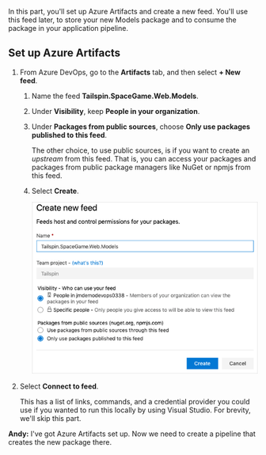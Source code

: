 In this part, you'll set up Azure Artifacts and create a new feed. You'll use this feed later, to store your new Models package and to consume the package in your application pipeline.

## Set up Azure Artifacts

1. From Azure DevOps, go to the **Artifacts** tab, and then select **+ New feed**.
    1. Name the feed **Tailspin.SpaceGame.Web.Models**.
    1. Under **Visibility**, keep **People in your organization**.
    1. Under **Packages from public sources**, choose **Only use packages published to this feed**.

        The other choice, to use public sources, is if you want to create an *upstream* from this feed. That is, you can access your packages and packages from public package managers like NuGet or npmjs from this feed.

    1. Select **Create**.

        ![Screenshot of Create new feed dialog box](../media/4-setup-azure-artifacts-feed.png)

1. Select **Connect to feed**.

    This has a list of links, commands, and a credential provider you could use if you wanted to run this locally by using Visual Studio. For brevity, we'll skip this part.

**Andy:** I've got Azure Artifacts set up. Now we need to create a pipeline that creates the new package there.
